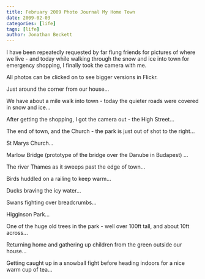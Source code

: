 ```yaml
---
title: February 2009 Photo Journal My Home Town
date: 2009-02-03
categories: [life]
tags: [life]
author: Jonathan Beckett
---
```


I have been repeatedly requested by far flung friends for pictures of where we live - and today while walking through the snow and ice into town for emergency shopping, I finally took the camera with me.

All photos can be clicked on to see bigger versions in Flickr.

Just around the corner from our house...

We have about a mile walk into town - today the quieter roads were covered in snow and ice...

After getting the shopping, I got the camera out - the High Street...

The end of town, and the Church - the park is just out of shot to the right...

St Marys Church...

Marlow Bridge (prototype of the bridge over the Danube in Budapest) ...

The river Thames as it sweeps past the edge of town...

Birds huddled on a railing to keep warm...

Ducks braving the icy water...

Swans fighting over breadcrumbs...

Higginson Park...

One of the huge old trees in the park - well over 100ft tall, and about 10ft across...

Returning home and gathering up children from the green outside our house...

Getting caught up in a snowball fight before heading indoors for a nice warm cup of tea...
